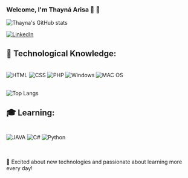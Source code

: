 ### Welcome, I'm Thayná Arisa 🤩 🚀

![Thayna's GitHub stats](https://github-readme-stats.vercel.app/api?username=devthayna&show_icons=true&theme=radical)

[![LinkedIn](https://img.shields.io/badge/LinkedIn-0077B5?style=for-the-badge&logo=linkedin&logoColor=white)](https://www.linkedin.com/in/gestao-de-ti-thayna-sano/)


## 🤖 Technological Knowledge:

<div style="display: inline_block"> <br/>
  <img align="center" alt="HTML" src="https://img.shields.io/badge/HTML-239120?style=for-the-badge&logo=html5&logoColor=white" />
  <img align="center" alt="CSS" src="https://img.shields.io/badge/CSS-239120?&style=for-the-badge&logo=css3&logoColor=white" />
  <img align="center" alt="PHP" src="https://img.shields.io/badge/PHP-777BB4?style=for-the-badge&logo=php&logoColor=white" />
  <img align="center" alt="Windows" src="https://img.shields.io/badge/Windows-0078D6?style=for-the-badge&logo=windows&logoColor=white" />
  <img align="center" alt="MAC OS" src="https://img.shields.io/badge/mac%20os-000000?style=for-the-badge&logo=apple&logoColor=white" />
</div> <br/>

![Top Langs](https://github-readme-stats.vercel.app/api/top-langs/?username=devthayna&hide_progress=true&theme=radical)

## 🎓 Learning: 

<div style="display: inline_block"> <br/>
  <img align="center" alt="JAVA" src="https://img.shields.io/badge/Java-ED8B00?style=for-the-badge&logo=openjdk&logoColor=white" />
  <img align="center" alt="C#" src="https://img.shields.io/badge/C%23-239120?style=for-the-badge&logo=c-sharp&logoColor=white" />
  <img align="center" alt="Python" src="https://img.shields.io/badge/Python-3776AB?style=for-the-badge&logo=python&logoColor=white" />
</div> <br/> <br/>

🎯 Excited about new technologies and passionate about learning more every day! 
